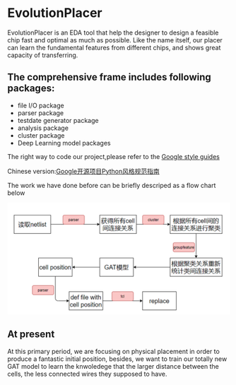 # EvolutionPlacer
EvolutionPlacer is an EDA tool that help the designer to design a feasible chip fast and optimal as much as possible. Like the name itself, our placer can learn the fundamental features from different chips, and shows great capacity of transferring.


## The comprehensive frame includes following packages:
* file I/O package
* parser package
* testdate generator package
* analysis package
* cluster package
* Deep Learning model packages


The right way to code our project,please refer to the [Google style guides](https://google.github.io/styleguide/pyguide.html)

Chinese version:[Google开源项目Python风格规范指南](https://zh-google-styleguide.readthedocs.io/en/latest/google-python-styleguide/python_style_rules/)


The work we have done before can be briefly descriped as a flow chart below

![Image](images/pic.png)


## At present
At this primary period, we are focusing on physical placement in order to produce a fantastic initial position, besides, we want to train our totally new GAT model to learn the knwoledege that the larger distance between the cells, the less connected wires they supposed to have.

